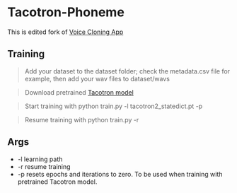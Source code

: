 # Tacotron-Phoneme

This is edited fork of [Voice Cloning App](https://github.com/BenAAndrew/Voice-Cloning-App)

## Training
> Add your dataset to the dataset folder; check the metadata.csv file for example, then add your wav files to dataset/wavs

> Download pretrained [Tacotron model](https://drive.google.com/file/d/1c5ZTuT7J08wLUoVZ2KkUs_VdZuJ86ZqA/view?usp=sharing)

> Start training with python train.py -l tacotron2_statedict.pt -p

> Resume training with python train.py -r

## Args
* -l learning path
* -r resume training
* -p resets epochs and iterations to zero. To be used when training with pretrained Tacotron model.

